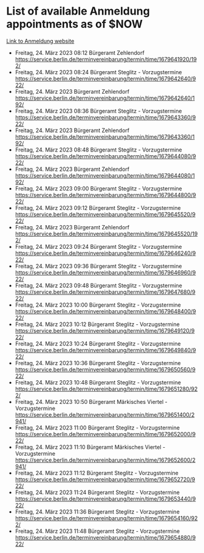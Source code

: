 # List of available Anmeldung appointments as of $NOW
[Link to Anmeldung website](https://service.berlin.de/terminvereinbarung/termin/tag.php?termin=1&anliegen[]=120686&dienstleisterlist=122210,122217,327316,122219,327312,122227,327314,122231,327346,122243,327348,122254,122252,329742,122260,329745,122262,329748,122271,327278,122273,327274,122277,327276,330436,122280,327294,122282,327290,122284,327292,122291,327270,122285,327266,122286,327264,122296,327268,150230,329760,122297,327286,122294,327284,122312,329763,122314,329775,122304,327330,122311,327334,122309,327332,317869,122281,327352,122279,329772,122283,122276,327324,122274,327326,122267,329766,122246,327318,122251,327320,122257,327322,122208,327298,122226,327300&herkunft=http%3A%2F%2Fservice.berlin.de%2Fdienstleistung%2F120686%2F)
- Freitag, 24. März 2023 08:12 Bürgeramt Zehlendorf https://service.berlin.de/terminvereinbarung/termin/time/1679641920/192/
- Freitag, 24. März 2023 08:24 Bürgeramt Steglitz - Vorzugstermine https://service.berlin.de/terminvereinbarung/termin/time/1679642640/922/
- Freitag, 24. März 2023  Bürgeramt Zehlendorf https://service.berlin.de/terminvereinbarung/termin/time/1679642640/192/
- Freitag, 24. März 2023 08:36 Bürgeramt Steglitz - Vorzugstermine https://service.berlin.de/terminvereinbarung/termin/time/1679643360/922/
- Freitag, 24. März 2023  Bürgeramt Zehlendorf https://service.berlin.de/terminvereinbarung/termin/time/1679643360/192/
- Freitag, 24. März 2023 08:48 Bürgeramt Steglitz - Vorzugstermine https://service.berlin.de/terminvereinbarung/termin/time/1679644080/922/
- Freitag, 24. März 2023  Bürgeramt Zehlendorf https://service.berlin.de/terminvereinbarung/termin/time/1679644080/192/
- Freitag, 24. März 2023 09:00 Bürgeramt Steglitz - Vorzugstermine https://service.berlin.de/terminvereinbarung/termin/time/1679644800/922/
- Freitag, 24. März 2023 09:12 Bürgeramt Steglitz - Vorzugstermine https://service.berlin.de/terminvereinbarung/termin/time/1679645520/922/
- Freitag, 24. März 2023  Bürgeramt Zehlendorf https://service.berlin.de/terminvereinbarung/termin/time/1679645520/192/
- Freitag, 24. März 2023 09:24 Bürgeramt Steglitz - Vorzugstermine https://service.berlin.de/terminvereinbarung/termin/time/1679646240/922/
- Freitag, 24. März 2023 09:36 Bürgeramt Steglitz - Vorzugstermine https://service.berlin.de/terminvereinbarung/termin/time/1679646960/922/
- Freitag, 24. März 2023 09:48 Bürgeramt Steglitz - Vorzugstermine https://service.berlin.de/terminvereinbarung/termin/time/1679647680/922/
- Freitag, 24. März 2023 10:00 Bürgeramt Steglitz - Vorzugstermine https://service.berlin.de/terminvereinbarung/termin/time/1679648400/922/
- Freitag, 24. März 2023 10:12 Bürgeramt Steglitz - Vorzugstermine https://service.berlin.de/terminvereinbarung/termin/time/1679649120/922/
- Freitag, 24. März 2023 10:24 Bürgeramt Steglitz - Vorzugstermine https://service.berlin.de/terminvereinbarung/termin/time/1679649840/922/
- Freitag, 24. März 2023 10:36 Bürgeramt Steglitz - Vorzugstermine https://service.berlin.de/terminvereinbarung/termin/time/1679650560/922/
- Freitag, 24. März 2023 10:48 Bürgeramt Steglitz - Vorzugstermine https://service.berlin.de/terminvereinbarung/termin/time/1679651280/922/
- Freitag, 24. März 2023 10:50 Bürgeramt Märkisches Viertel - Vorzugstermine https://service.berlin.de/terminvereinbarung/termin/time/1679651400/2941/
- Freitag, 24. März 2023 11:00 Bürgeramt Steglitz - Vorzugstermine https://service.berlin.de/terminvereinbarung/termin/time/1679652000/922/
- Freitag, 24. März 2023 11:10 Bürgeramt Märkisches Viertel - Vorzugstermine https://service.berlin.de/terminvereinbarung/termin/time/1679652600/2941/
- Freitag, 24. März 2023 11:12 Bürgeramt Steglitz - Vorzugstermine https://service.berlin.de/terminvereinbarung/termin/time/1679652720/922/
- Freitag, 24. März 2023 11:24 Bürgeramt Steglitz - Vorzugstermine https://service.berlin.de/terminvereinbarung/termin/time/1679653440/922/
- Freitag, 24. März 2023 11:36 Bürgeramt Steglitz - Vorzugstermine https://service.berlin.de/terminvereinbarung/termin/time/1679654160/922/
- Freitag, 24. März 2023 11:48 Bürgeramt Steglitz - Vorzugstermine https://service.berlin.de/terminvereinbarung/termin/time/1679654880/922/
